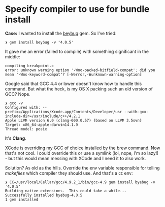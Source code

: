 # Specify compiler to use for bundle install

**Case:** I wanted to install the [beybug](https://github.com/deivid-rodriguez/byebug) gem. So I've tried:

```shell
❯ gem install beybug -v '4.0.5'
```

It gave me an error (failed to compile)  with something significant in the middle:

```shell
compiling breakpoint.c
error: unknown warning option '-Wno-packed-bitfield-compat'; did you mean '-Wno-keyword-compat'? [-Werror,-Wunknown-warning-option]
```

Google said that GCC 4.4 or lower doesn't know how to handle this command. But what the heck, is my OS X packing such an old version of GCC? Nope.

```shell
❯ gcc -v
Configured with: --prefix=/Applications/Xcode.app/Contents/Developer/usr --with-gxx-include-dir=/usr/include/c++/4.2.1
Apple LLVM version 6.0 (clang-600.0.57) (based on LLVM 3.5svn)
Target: x86_64-apple-darwin14.1.0
Thread model: posix
```

It's **Clang**.

XCode is overriding my GCC of choice installed by the brew command. Now that's not cool. I could override this or use a symlink (lol, nope, I'm so lazy!) - but this would mean messing with XCode and I need it to also work.

Solution? As old as the hills. Override the env variable responsible for telling _makefiles_ which compiler they should use. And that's a `CC` env:

```
❯ CC=/usr/local/Cellar/gcc/4.9.2_1/bin/gcc-4.9 gem install byebug -v '4.0.5'
Building native extensions.  This could take a while...
Successfully installed byebug-4.0.5
1 gem installed
```
